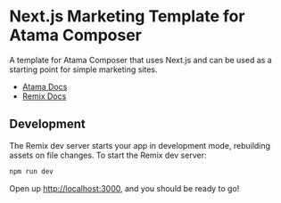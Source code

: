 # Next.js Marketing Template for Atama Composer
A template for Atama Composer that uses Next.js and can be used as a starting point for simple marketing sites.

- [Atama Docs](https://docs.atama.co/docs/composer-studio/developer-guides/guides/remix)
- [Remix Docs](https://remix.run/docs)

## Development

The Remix dev server starts your app in development mode, rebuilding assets on file changes. To start the Remix dev server:

```sh
npm run dev
```

Open up [http://localhost:3000](http://localhost:3000), and you should be ready to go!
